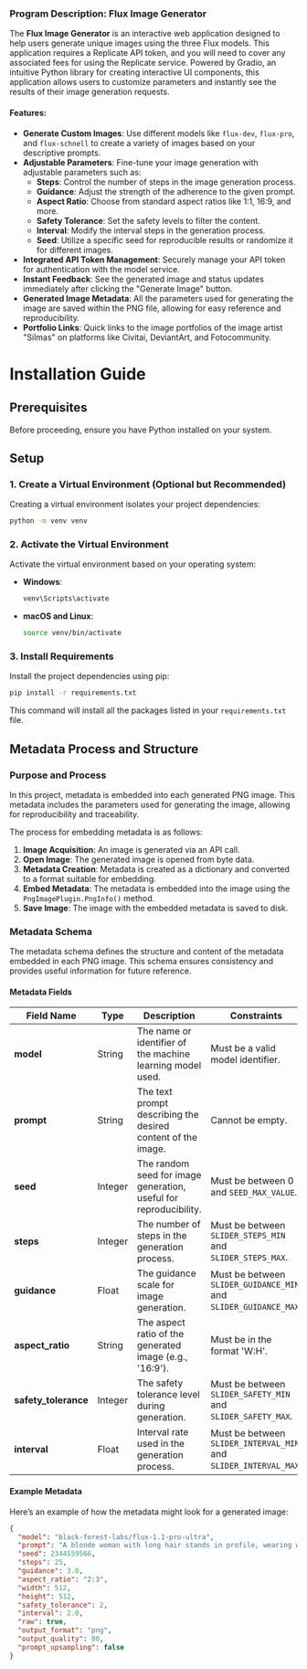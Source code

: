 ### Program Description: Flux Image Generator

The **Flux Image Generator** is an interactive web application designed to help users generate unique images using the three Flux models. This application requires a Replicate API token, and you will need to cover any associated fees for using the Replicate service. Powered by Gradio, an intuitive Python library for creating interactive UI components, this application allows users to customize parameters and instantly see the results of their image generation requests.

#### Features:

- **Generate Custom Images**: Use different models like `flux-dev`, `flux-pro`, and `flux-schnell` to create a variety of images based on your descriptive prompts.
- **Adjustable Parameters**: Fine-tune your image generation with adjustable parameters such as:
  - **Steps**: Control the number of steps in the image generation process.
  - **Guidance**: Adjust the strength of the adherence to the given prompt.
  - **Aspect Ratio**: Choose from standard aspect ratios like 1:1, 16:9, and more.
  - **Safety Tolerance**: Set the safety levels to filter the content.
  - **Interval**: Modify the interval steps in the generation process.
  - **Seed**: Utilize a specific seed for reproducible results or randomize it for different images.
- **Integrated API Token Management**: Securely manage your API token for authentication with the model service.
- **Instant Feedback**: See the generated image and status updates immediately after clicking the "Generate Image" button.
- **Generated Image Metadata**: All the parameters used for generating the image are saved within the PNG file, allowing for easy reference and reproducibility.
- **Portfolio Links**: Quick links to the image portfolios of the image artist "Silmas" on platforms like Civitai, DeviantArt, and Fotocommunity.

# Installation Guide

## Prerequisites

Before proceeding, ensure you have Python installed on your system.

## Setup

### 1. Create a Virtual Environment (Optional but Recommended)

Creating a virtual environment isolates your project dependencies:

```bash
python -m venv venv
```

### 2. Activate the Virtual Environment

Activate the virtual environment based on your operating system:

- **Windows**:
  ```bash
  venv\Scripts\activate
  ```

- **macOS and Linux**:
  ```bash
  source venv/bin/activate
  ```

### 3. Install Requirements

Install the project dependencies using pip:

```bash
pip install -r requirements.txt
```

This command will install all the packages listed in your `requirements.txt` file.



## Metadata Process and Structure

### Purpose and Process

In this project, metadata is embedded into each generated PNG image. This metadata includes the parameters used for generating the image, allowing for reproducibility and traceability.

The process for embedding metadata is as follows:

1. **Image Acquisition**: An image is generated via an API call.
2. **Open Image**: The generated image is opened from byte data.
3. **Metadata Creation**: Metadata is created as a dictionary and converted to a format suitable for embedding.
4. **Embed Metadata**: The metadata is embedded into the image using the `PngImagePlugin.PngInfo()` method.
5. **Save Image**: The image with the embedded metadata is saved to disk.

### Metadata Schema

The metadata schema defines the structure and content of the metadata embedded in each PNG image. This schema ensures consistency and provides useful information for future reference.

#### Metadata Fields

| Field Name        | Type     | Description                                                    | Constraints                           |
|-------------------|----------|----------------------------------------------------------------|---------------------------------------|
| **model**         | String   | The name or identifier of the machine learning model used.     | Must be a valid model identifier.     |
| **prompt**        | String   | The text prompt describing the desired content of the image.   | Cannot be empty.                      |
| **seed**          | Integer  | The random seed for image generation, useful for reproducibility. | Must be between 0 and `SEED_MAX_VALUE`.|
| **steps**         | Integer  | The number of steps in the generation process.                 | Must be between `SLIDER_STEPS_MIN` and `SLIDER_STEPS_MAX`. |
| **guidance**      | Float    | The guidance scale for image generation.                       | Must be between `SLIDER_GUIDANCE_MIN` and `SLIDER_GUIDANCE_MAX`. |
| **aspect_ratio**  | String   | The aspect ratio of the generated image (e.g., '16:9').        | Must be in the format 'W:H'.          |
| **safety_tolerance** | Integer | The safety tolerance level during generation.                   | Must be between `SLIDER_SAFETY_MIN` and `SLIDER_SAFETY_MAX`. |
| **interval**      | Float    | Interval rate used in the generation process.                  | Must be between `SLIDER_INTERVAL_MIN` and `SLIDER_INTERVAL_MAX`. |

#### Example Metadata

Here’s an example of how the metadata might look for a generated image:

```json
{
  "model": "black-forest-labs/flux-1.1-pro-ultra",
  "prompt": "A blonde woman with long hair stands in profile, wearing white thigh highs, a snug white crop top, and a vibrant red short skirt that complements her red baseball cap.",
  "seed": 2344559566,
  "steps": 25,
  "guidance": 3.0,
  "aspect_ratio": "2:3",
  "width": 512,
  "height": 512,
  "safety_tolerance": 2,
  "interval": 2.0,
  "raw": true,
  "output_format": "png",
  "output_quality": 80,
  "prompt_upsampling": false
}


```

